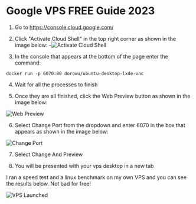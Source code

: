 # Google VPS FREE Guide 2023

1) Go to https://console.cloud.google.com/

2) Click "Activate Cloud Shell" in the top right corner as shown in the image below:
  -![Activate Cloud Shell](https://i.imgur.com/1DNycAe.jpg)

3) In the console that appears at the bottom of the page enter the command:
```
docker run -p 6070:80 dorowu/ubuntu-desktop-lxde-vnc
```

4) Wait for all the processes to finish

5) Once they are all finished, click the Web Preview button as shown in the image below:

![Web Preview](https://i.imgur.com/0S7SlAt.jpg)

6) Select Change Port from the dropdown and enter 6070 in the box that appears as shown in the image below:

![Change Port](https://i.imgur.com/waZcedH.jpg)

7) Select Change And Preview

8) You will be presented with your vps desktop in a new tab

I ran a speed test and a linux benchmark on my own VPS and you can see the results below. Not bad for free!

![VPS Launched](https://i.imgur.com/ujBSZg5.jpg)
